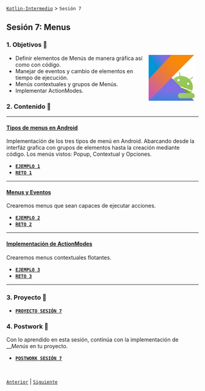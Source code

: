 [`Kotlin-Intermedio`](../Readme.md) > `Sesión 7`


## Sesión 7: Menus

> <div style="text-align: justify;">
  
### 1. Objetivos :dart: 

<img src="../images/android-kotlin.png" align="right" height="120" hspace="10">

- Definir elementos de Menús de manera gráfica así como con código.
- Manejar de eventos y cambio de elementos en tiempo de ejecución.
- Menús contextuales y grupos de Menús.
- Implementar ActionModes.



### 2. Contenido :blue_book:

---

#### <ins>Tipos de menus en Android</ins>

Implementación de los tres tipos de menú en Android. Abarcando desde la interfáz grafica con grupos de elementos hasta la creación mediante código. Los menús vistos: Popup, Contextual y Opciones.

- [**`EJEMPLO 1`**](Ejemplo-01/Readme.md)
- [**`RETO 1`**](Reto-01/Readme.md)

---

#### <ins>Menus y Eventos</ins>

Crearemos menus que sean capaces de ejecutar acciones.

- [**`EJEMPLO 2`**](Ejemplo-02/Readme.md)
- [**`RETO 2`**](Reto-02/Readme.md)

---

#### <ins>Implementación de ActionModes </ins>

Crearemos menus contextuales flotantes.

- [**`EJEMPLO 3`**](Ejemplo-03/Readme.md)
- [**`RETO 3`**](Reto-03/Readme.md)

---


### 3. Proyecto :hammer:


- [**`PROYECTO SESIÓN 7`**](Proyecto/Readme.md)

### 4. Postwork :memo:

Con lo aprendido en esta sesión, continúa con la implementación de ___Menús_ en tu proyecto.

- [**`POSTWORK SESIÓN 7`**](Postwork/Readme.md)

<br/>

[`Anterior`](../Sesion-06/Readme.md) | [`Siguiente`](../Sesion-08/Readme.md)      

</div>


